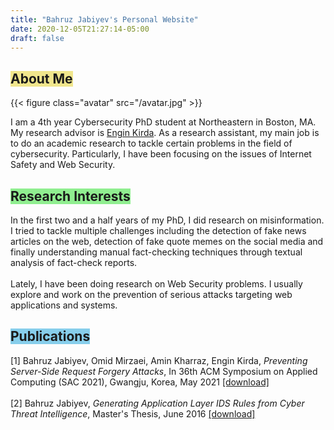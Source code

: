 ```yaml
---
title: "Bahruz Jabiyev's Personal Website"
date: 2020-12-05T21:27:14-05:00
draft: false
---
```


<h2><span class="p-1" style="background-color: khaki">About Me</span></h2>

{{< figure class="avatar" src="/avatar.jpg" >}}

I am a 4th year Cybersecurity PhD student at Northeastern in Boston, MA. My research advisor is <a href="https://www.ccs.neu.edu/home/ek/">Engin Kirda</a>. As a research assistant, my main job is to do an academic research to tackle certain problems in the field of cybersecurity. Particularly, I have been focusing on the issues of Internet Safety and Web Security. 

<h2><span class="p-1" style="background-color: lightgreen">Research Interests</span></h2>
In the first two and a half years of my PhD, I did research on misinformation. I tried to tackle multiple challenges including the detection of fake news articles on the web, detection of fake quote memes on the social media and finally understanding manual fact-checking techniques through textual analysis of fact-check reports.<br><br>Lately, I have been doing research on Web Security problems. I usually explore and work on the prevention of serious attacks targeting web applications and systems.

<h2><span class="p-1" style="background-color: skyblue">Publications</span></h2>
[1] Bahruz Jabiyev, Omid Mirzaei, Amin Kharraz, Engin Kirda, <i>Preventing Server-Side Request Forgery Attacks</i>, In 36th ACM Symposium on Applied Computing (SAC 2021), Gwangju, Korea, May 2021 <a href="/papers/prevent-ssrf.pdf">[download]</a>
<br><br>
[2] Bahruz Jabiyev, <i>Generating Application Layer IDS Rules from Cyber Threat Intelligence</i>, Master's Thesis, June 2016 <a href="/papers/ms-thesis.pdf">[download]</a>

